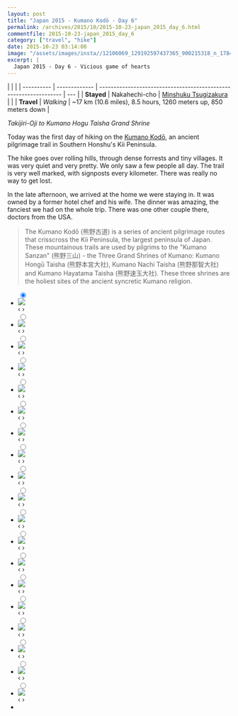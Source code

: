 ```yaml
---
layout: post
title: "Japan 2015 - Kumano Kodō - Day 6"
permalink: /archives/2015/10/2015-10-23-japan_2015_day_6.html
commentfile: 2015-10-23-japan_2015_day_6
category: ["travel", "hike"]
date: 2015-10-23 03:14:00
image: "/assets/images/insta//12106069_129192597437365_900215318_n_17844914836047535.jpg"
excerpt: |
  Japan 2015 - Day 6 - Vicious game of hearts
---
```


|            |               |
| ---------- | ------------- | ----------------------------------------------------------------- | --- |
| **Stayed** | Nakahechi-cho | [Minshuku Tsugizakura](https://maps.app.goo.gl/sS7sHfaWfi41iJgk9) |     |
| **Travel** | _Walking_     | ~17 km (10.6 miles), 8.5 hours, 1260 meters up, 850 meters down   |

_Takijiri-Oji to Kumano Hogu Taisha Grand Shrine_

Today was the first day of hiking on the [Kumano Kodō](https://en.wikipedia.org/wiki/Kumano_Kod%C5%8D), an ancient pilgrimage trail in Southern Honshu's Kii Peninsula.

The hike goes over rolling hills, through dense forrests and tiny villages. It was very quiet and very pretty. We only saw a few people all day. The trail is very well marked, with signposts every kilometer. There was really no way to get lost.

In the late afternoon, we arrived at the home we were staying in. It was owned by a former hotel chef and his wife. The dinner was amazing, the fanciest we had on the whole trip. There was one other couple there, doctors from the USA.

> The Kumano Kodō (熊野古道) is a series of ancient pilgrimage routes that crisscross the Kii Peninsula, the largest peninsula of Japan. These mountainous trails are used by pilgrims to the "Kumano Sanzan" (熊野三山) - the Three Grand Shrines of Kumano: Kumano Hongū Taisha (熊野本宮大社), Kumano Nachi Taisha (熊野那智大社) and Kumano Hayatama Taisha (熊野速玉大社). These three shrines are the holiest sites of the ancient syncretic Kumano religion.

<ul class="slides">
    <input type="radio" name="radio-btn" id="img-1" checked="checked" />
    <li class="slide-container">
        <div class="slide">
          <a href="/assets/images/insta/DSC00971.JPG"><img src="/assets/images/insta/DSC00971.JPG" /></a>
        </div>
        <div class="nav">
             <label for="img-19" class="prev">&#x2039;</label>
             <label for="img-2" class="next">&#x203a;</label>
         </div>
    </li>    <input type="radio" name="radio-btn" id="img-2"  />
    <li class="slide-container">
        <div class="slide">
          <a href="/assets/images/insta/DSC00926.JPG"><img src="/assets/images/insta/DSC00926.JPG" /></a>
        </div>
        <div class="nav">
             <label for="img-1" class="prev">&#x2039;</label>
             <label for="img-3" class="next">&#x203a;</label>
         </div>
    </li>    <input type="radio" name="radio-btn" id="img-3"  />
    <li class="slide-container">
        <div class="slide">
          <a href="/assets/images/insta/DSC00907.JPG"><img src="/assets/images/insta/DSC00907.JPG" /></a>
        </div>
        <div class="nav">
             <label for="img-2" class="prev">&#x2039;</label>
             <label for="img-4" class="next">&#x203a;</label>
         </div>
    </li>    <input type="radio" name="radio-btn" id="img-4"  />
    <li class="slide-container">
        <div class="slide">
          <a href="/assets/images/insta/DSC00935.JPG"><img src="/assets/images/insta/DSC00935.JPG" /></a>
        </div>
        <div class="nav">
             <label for="img-3" class="prev">&#x2039;</label>
             <label for="img-5" class="next">&#x203a;</label>
         </div>
    </li>    <input type="radio" name="radio-btn" id="img-5"  />
    <li class="slide-container">
        <div class="slide">
          <a href="/assets/images/insta/DSC00929.JPG"><img src="/assets/images/insta/DSC00929.JPG" /></a>
        </div>
        <div class="nav">
             <label for="img-4" class="prev">&#x2039;</label>
             <label for="img-6" class="next">&#x203a;</label>
         </div>
    </li>    <input type="radio" name="radio-btn" id="img-6"  />
    <li class="slide-container">
        <div class="slide">
          <a href="/assets/images/insta/DSC00936.JPG"><img src="/assets/images/insta/DSC00936.JPG" /></a>
        </div>
        <div class="nav">
             <label for="img-5" class="prev">&#x2039;</label>
             <label for="img-7" class="next">&#x203a;</label>
         </div>
    </li>    <input type="radio" name="radio-btn" id="img-7"  />
    <li class="slide-container">
        <div class="slide">
          <a href="/assets/images/insta/DSC00962.JPG"><img src="/assets/images/insta/DSC00962.JPG" /></a>
        </div>
        <div class="nav">
             <label for="img-6" class="prev">&#x2039;</label>
             <label for="img-8" class="next">&#x203a;</label>
         </div>
    </li>    <input type="radio" name="radio-btn" id="img-8"  />
    <li class="slide-container">
        <div class="slide">
          <a href="/assets/images/insta/kumano-kodo.jpg"><img src="/assets/images/insta/kumano-kodo.jpg" /></a>
        </div>
        <div class="nav">
             <label for="img-7" class="prev">&#x2039;</label>
             <label for="img-9" class="next">&#x203a;</label>
         </div>
    </li>    <input type="radio" name="radio-btn" id="img-9"  />
    <li class="slide-container">
        <div class="slide">
          <a href="/assets/images/insta/kumano-kodo-trees.jpg"><img src="/assets/images/insta/kumano-kodo-trees.jpg" /></a>
        </div>
        <div class="nav">
             <label for="img-8" class="prev">&#x2039;</label>
             <label for="img-10" class="next">&#x203a;</label>
         </div>
    </li>    <input type="radio" name="radio-btn" id="img-10"  />
    <li class="slide-container">
        <div class="slide">
          <a href="/assets/images/insta/kumano-kodo-boys-tired.jpg"><img src="/assets/images/insta/kumano-kodo-boys-tired.jpg" /></a>
        </div>
        <div class="nav">
             <label for="img-9" class="prev">&#x2039;</label>
             <label for="img-11" class="next">&#x203a;</label>
         </div>
    </li>    <input type="radio" name="radio-btn" id="img-11"  />
    <li class="slide-container">
        <div class="slide">
          <a href="/assets/images/insta/DSC00953.JPG"><img src="/assets/images/insta/DSC00953.JPG" /></a>
        </div>
        <div class="nav">
             <label for="img-10" class="prev">&#x2039;</label>
             <label for="img-12" class="next">&#x203a;</label>
         </div>
    </li>    <input type="radio" name="radio-btn" id="img-12"  />
    <li class="slide-container">
        <div class="slide">
          <a href="/assets/images/insta/DSC00942.JPG"><img src="/assets/images/insta/DSC00942.JPG" /></a>
        </div>
        <div class="nav">
             <label for="img-11" class="prev">&#x2039;</label>
             <label for="img-13" class="next">&#x203a;</label>
         </div>
    </li>    <input type="radio" name="radio-btn" id="img-13"  />
    <li class="slide-container">
        <div class="slide">
          <a href="/assets/images/insta/DSC00970.JPG"><img src="/assets/images/insta/DSC00970.JPG" /></a>
        </div>
        <div class="nav">
             <label for="img-12" class="prev">&#x2039;</label>
             <label for="img-14" class="next">&#x203a;</label>
         </div>
    </li>    <input type="radio" name="radio-btn" id="img-14"  />
    <li class="slide-container">
        <div class="slide">
          <a href="/assets/images/insta/DSC00903.JPG"><img src="/assets/images/insta/DSC00903.JPG" /></a>
        </div>
        <div class="nav">
             <label for="img-13" class="prev">&#x2039;</label>
             <label for="img-15" class="next">&#x203a;</label>
         </div>
    </li>    <input type="radio" name="radio-btn" id="img-15"  />
    <li class="slide-container">
        <div class="slide">
          <a href="/assets/images/insta/DSC00853.JPG"><img src="/assets/images/insta/DSC00853.JPG" /></a>
        </div>
        <div class="nav">
             <label for="img-14" class="prev">&#x2039;</label>
             <label for="img-16" class="next">&#x203a;</label>
         </div>
    </li>    <input type="radio" name="radio-btn" id="img-16"  />
    <li class="slide-container">
        <div class="slide">
          <a href="/assets/images/insta/DSC00974.JPG"><img src="/assets/images/insta/DSC00974.JPG" /></a>
        </div>
        <div class="nav">
             <label for="img-15" class="prev">&#x2039;</label>
             <label for="img-17" class="next">&#x203a;</label>
         </div>
    </li>    <input type="radio" name="radio-btn" id="img-17"  />
    <li class="slide-container">
        <div class="slide">
          <a href="/assets/images/insta/DSC00858.JPG"><img src="/assets/images/insta/DSC00858.JPG" /></a>
        </div>
        <div class="nav">
             <label for="img-16" class="prev">&#x2039;</label>
             <label for="img-18" class="next">&#x203a;</label>
         </div>
    </li>    <input type="radio" name="radio-btn" id="img-18"  />
    <li class="slide-container">
        <div class="slide">
          <a href="/assets/images/insta/DSC00894.JPG"><img src="/assets/images/insta/DSC00894.JPG" /></a>
        </div>
        <div class="nav">
             <label for="img-17" class="prev">&#x2039;</label>
             <label for="img-19" class="next">&#x203a;</label>
         </div>
    </li>
    <input type="radio" name="radio-btn" id="img-19" />
    <li class="slide-container">
        <div class="slide">
          <a href="/assets/images/insta/DSC00956.JPG"><img src="/assets/images/insta/DSC00956.JPG" /></a>
        </div>
        <div class="nav">
             <label for="img-18" class="prev">&#x2039;</label>
             <label for="img-1" class="next">&#x203a;</label>
         </div>
    </li>
  <li class="nav-dots">
      <label for="img-1" class="nav-dot" id="img-dot-1"></label>      <label for="img-2" class="nav-dot" id="img-dot-2"></label>      <label for="img-3" class="nav-dot" id="img-dot-3"></label>      <label for="img-4" class="nav-dot" id="img-dot-4"></label>      <label for="img-5" class="nav-dot" id="img-dot-5"></label>      <label for="img-6" class="nav-dot" id="img-dot-6"></label>      <label for="img-7" class="nav-dot" id="img-dot-7"></label>      <label for="img-8" class="nav-dot" id="img-dot-8"></label>      <label for="img-9" class="nav-dot" id="img-dot-9"></label>      <label for="img-10" class="nav-dot" id="img-dot-10"></label>      <label for="img-11" class="nav-dot" id="img-dot-11"></label>      <label for="img-12" class="nav-dot" id="img-dot-12"></label>      <label for="img-13" class="nav-dot" id="img-dot-13"></label>      <label for="img-14" class="nav-dot" id="img-dot-14"></label>      <label for="img-15" class="nav-dot" id="img-dot-15"></label>      <label for="img-16" class="nav-dot" id="img-dot-16"></label>      <label for="img-17" class="nav-dot" id="img-dot-17"></label>      <label for="img-18" class="nav-dot" id="img-dot-18"></label>
      <label for="img-19" class="nav-dot" id="img-dot-19"></label>
  </li>
</ul>
